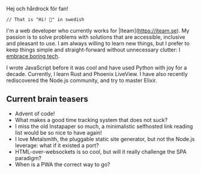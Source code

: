 Hej och hårdrock för fan!

    // That is "Hi! 🤘" in swedish

I'm a web developer who currently works for |Iteam](https://iteam.se). My passion is to solve problems with solutions that are accessible, inclusive and pleasant to use. I am always willing to learn new things, but I prefer to keep things simple and straight-forward without unnecessary clutter: I [embrace boring tech](https://mcfunley.com/choose-boring-technology).

I wrote JavaScript before it was cool and have used Python with joy for a decade. Currently, I learn Rust and Phoenix LiveView. I have also recently rediscovered the Node.js community, and try to master Elixir.

## Current brain teasers

- Advent of code!
- What makes a good time tracking system that does not suck?
- I miss the old Instapaper so much, a minimalistic selfhosted link reading list would be so nice to have again!
- I love Metalsmith, the pluggable static site generator, but not the Node.js leverage: what if it existed a port?
- HTML-over-websockets is so cool, but will it really challenge the SPA paradigm?
- When is a PWA the correct way to go?
